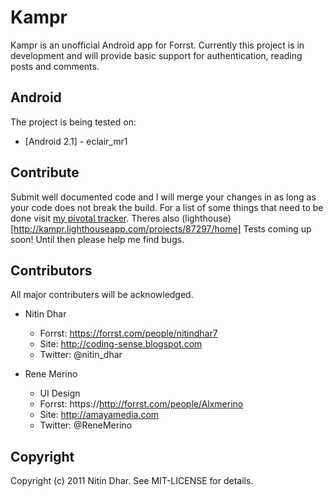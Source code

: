Kampr
=====
Kampr is an unofficial Android app for Forrst. Currently this project is in development and will provide basic support for authentication, reading posts and comments.

Android
-------
The project is being tested on:

* [Android 2.1] - eclair_mr1

Contribute
------------
Submit well documented code and I will merge your changes in
as long as your code does not break the build. For a list of some things that need
to be done visit [my pivotal tracker](https://www.pivotaltracker.com/projects/413087).
Theres also (lighthouse)[http://kampr.lighthouseapp.com/projects/87297/home]
Tests coming up soon! Until then please help me find bugs.
 
Contributors
------------
All major contributers will be acknowledged.

- Nitin Dhar

  - Forrst: https://forrst.com/people/nitindhar7
  - Site: http://coding-sense.blogspot.com
  - Twitter: @nitin_dhar

- Rene Merino

  - UI Design
  - Forrst: https://http://forrst.com/people/Alxmerino
  - Site: http://amayamedia.com
  - Twitter: @ReneMerino

Copyright
---------
Copyright (c) 2011 Nitin Dhar. See MIT-LICENSE for details.